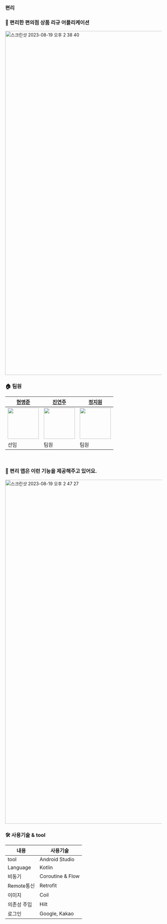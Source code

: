 ### 편리
### 🍿 편리한 편의점 상품 리규 어플리케이션

<img width="1104" alt="스크린샷 2023-08-19 오후 2 38 40" src="https://github.com/YAPP-Github/pyeonlee-aos/assets/22411296/12f3cdd9-7b29-4391-88ef-297e1128733c">

### 🏠 팀원
|[현명준](https://github.com/myung6024)|[진연주](https://github.com/eshc123)|[정지원](https://github.com/jiwon2724)|
|------------------------------------|-------------------------------------|-------------------------------------|
| <img src="https://avatars.githubusercontent.com/u/11826473?v=4" width="100px" /> | <img src="https://avatars.githubusercontent.com/u/22411296?v=4" width="100px" /> | <img src="https://avatars.githubusercontent.com/u/70135188?v=4" width="100px" /> |
|선임|팀원|팀원|
<br/>

### 📌 편리 앱은 이런 기능을 제공해주고 있어요.

<img width="1104" alt="스크린샷 2023-08-19 오후 2 47 27" src="https://github.com/YAPP-Github/pyeonlee-aos/assets/22411296/1306fa64-3920-4e3f-83b8-54e587168164">

### 🛠 사용기술 & tool
|내용|사용기술|
|-----|--------------------------------|
|tool|Android Studio|
|Language|Kotlin|
|비동기|Coroutine & Flow|
|Remote통신|Retrofit|
|이미지|Coil|
|의존성 주입|Hilt|
|로그인|Google, Kakao|
<br/>
